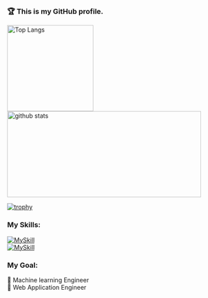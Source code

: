 <h3 align="left">🏆 This is my GitHub profile. </h3>

<p align="left"> 
  <img alt="Top Langs" height="200px" src="https://github-readme-stats.vercel.app/api/top-langs/?username=Yuma-Tsukakoshi&layout=compact&show_icons=true&theme=synthwave" />
  <img alt="github stats" height="200px" width="450px" src="https://github-readme-stats.vercel.app/api?username=Yuma-Tsukakoshi&theme=synthwave&show_icons=ture" />
</p>

[![trophy](https://github-profile-trophy.vercel.app/?username=Yuma-Tsukakoshi&margin-w=15&theme=onestar&row=1&column=6
)](https://github.com/ryo-ma/github-profile-trophy)  

<h3 align="left">My Skills:</h3>

[![MySkill](https://skillicons.dev/icons?i=py,pytorch,opencv,sklearn,react,nextjs,ts,tailwind,php,laravel,mysql&theme=dark)](https://skillicons.dev)  
[![MySkill](https://skillicons.dev/icons?i=dart,flutter,aws,docker,postman&theme=dark)](https://skillicons.dev)  



<h3 align="left">My Goal:</h3>

🤖 Machine learning Engineer  
🎨 Web Application Engineer 
